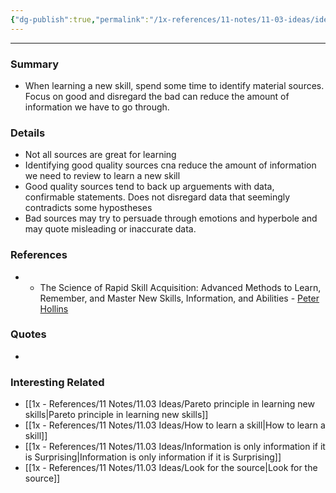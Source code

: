 ```yaml
---
{"dg-publish":true,"permalink":"/1x-references/11-notes/11-03-ideas/identify-good-sources-for-information/"}
---
```


---

### Summary
- When learning a new skill, spend some time to identify material sources. Focus on good and disregard the bad can reduce the amount of information we have to go through.

### Details
- Not all sources are great for learning
- Identifying good quality sources cna reduce the amount of information we need to review to learn a new skill
- Good quality sources tend to back up arguements with data, confirmable statements. Does not disregard data that seemingly contradicts some hypostheses
- Bad sources may try to persuade through emotions and hyperbole and may quote misleading or inaccurate data.

### References
- - The Science of Rapid Skill Acquisition: Advanced Methods to Learn, Remember, and Master New Skills, Information, and Abilities - [Peter Hollins](https://www.goodreads.com/author/show/16593818.Peter_Hollins)

### Quotes
-

### Interesting Related
- [[1x - References/11 Notes/11.03 Ideas/Pareto principle in learning new skills\|Pareto principle in learning new skills]]
- [[1x - References/11 Notes/11.03 Ideas/How to learn a skill\|How to learn a skill]]
- [[1x - References/11 Notes/11.03 Ideas/Information is only information if it is Surprising\|Information is only information if it is Surprising]]
- [[1x - References/11 Notes/11.03 Ideas/Look for the source\|Look for the source]]